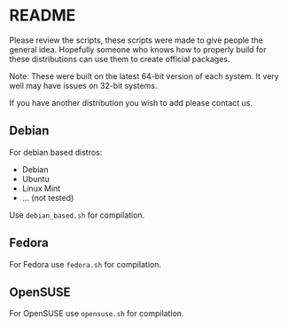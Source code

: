 ﻿# README

Please review the scripts, these scripts were made to give people the general idea. Hopefully someone who knows how to properly build for these distributions can use them to create official packages.

Note: These were built on the latest 64-bit version of each system. It very well may have issues on 32-bit systems.

If you have another distribution you wish to add please contact us.

## Debian
For debian based distros:
 - Debian
 - Ubuntu
 - Linux Mint
 - ... (not tested)

Use `debian_based.sh` for compilation.

## Fedora
For Fedora use `fedora.sh` for compilation.

## OpenSUSE
For OpenSUSE use `opensuse.sh` for compilation.
